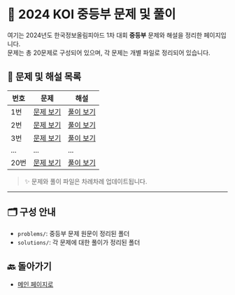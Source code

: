 # 🧠 2024 KOI 중등부 문제 및 풀이

여기는 2024년도 한국정보올림피아드 1차 대회 **중등부** 문제와 해설을 정리한 페이지입니다.  
문제는 총 20문제로 구성되어 있으며, 각 문제는 개별 파일로 정리되어 있습니다.

## 📄 문제 및 해설 목록

| 번호 | 문제 | 해설 |
|------|------|------|
| 1번 | [문제 보기](./problems/01.md) | [풀이 보기](./solutions/01.md) |
| 2번 | [문제 보기](./problems/02.md) | [풀이 보기](./solutions/02.md) |
| 3번 | [문제 보기](./problems/03.md) | [풀이 보기](./solutions/03.md) |
| ... | ... | ... |
| 20번 | [문제 보기](./problems/20.md) | [풀이 보기](./solutions/20.md) |

> ✨ 문제와 풀이 파일은 차례차례 업데이트됩니다.

---

## 🗂 구성 안내

- `problems/`: 중등부 문제 원문이 정리된 폴더
- `solutions/`: 각 문제에 대한 풀이가 정리된 폴더

## 🔙 돌아가기

- [메인 페이지로](../README.md)
